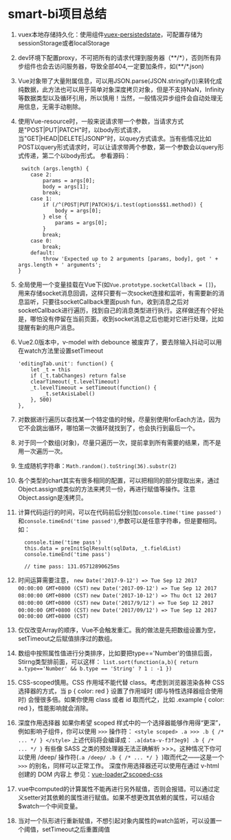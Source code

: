 ﻿# smart-bi项目总结

1.	 vuex本地存储持久化：使用组件[vuex-persistedstate](https://github.com/robinvdvleuten/vuex-persistedstate)，可配置存储为sessionStorage或者localStorage
2.	dev环境下配置proxy，不可把所有的请求代理到服务器（\*\*/\*），否则所有异步组件也会去访问服务器，导致全部404,一定要加条件，如(\*\*/\*.json)
3.	Vue对象带了大量附属信息，可以用JSON.parse(JSON.stringify())来转化成纯数据，此方法也可以用于简单对象深度拷贝对象，但是不支持NaN，Infinity等数据类型以及循环引用，所以慎用！当然，一般情况异步组件会自动处理无用信息，无需手动剔除。
4.	使用Vue-resource时，一般来说请求带一个参数，当请求方式是"POST|PUT|PATCH"时，以body形式请求，当"GET|HEAD|DELETE|JSONP"时，以quey方式请求。当有些情况比如POST以query形式请求时，可以让请求带两个参数，第一个参数会以query形式传递，第二个以body形式。
	参看源码：
	
		 switch (args.length) {
	        case 2:
	            params = args[0];
	            body = args[1];
	            break;
	        case 1:
	            if (/^(POST|PUT|PATCH)$/i.test(options$$1.method)) {
	                body = args[0];
	            } else {
	                params = args[0];
	            }
	            break;
	        case 0:
	            break;
	        default:
	            throw 'Expected up to 2 arguments [params, body], got ' + args.length + ' arguments';
	    }

5.	全局使用一个变量挂载在Vue下(如`Vue.prototype.socketCallback = []`)，用来存储socket消息回调，这样只要有一次socket连接和监听，有需要新的消息监听，只要往socketCallback里面push fun，收到消息之后对socketCallback进行遍历，找到自己的消息类型进行执行。这样做还有个好处是，哪怕没有停留在当前页面，收到socket消息之后也能对它进行处理，比如提醒有新的用户消息。
6.	Vue2.0版本中，v-model with debounce 被废弃了，要去除输入抖动可以用在watch方法里设置setTimeout

	    'editingTab.unit': function() {
            let _t = this
            if (_t.tabChanges) return false
            clearTimeout(_t.levelTimeout)
            _t.levelTimeout = setTimeout(function() {
                _t.setAxisLabel()
            }, 500)
        },

7.	对数据进行遍历以查找某一个特定值的时候，尽量别使用forEach方法，因为它不会跳出循环，哪怕第一次循环就找到了，也会执行到最后一个。
8.	对于同一个数组(对象)，尽量只遍历一次，提前拿到所有需要的结果，而不是用一次遍历一次。
9.	生成随机字符串：`Math.random().toString(36).substr(2)`
10.	各个类型的chart其实有很多相同的配置，可以把相同的部分提取出来，通过Object.assign或类似的方法来拷贝一份，再进行赋值等操作。注意Object.assign是浅拷贝。
11.	计算代码运行的时间，可以在代码前后分别加`console.time('time passed')` 和`console.timeEnd('time passed')`,参数可以是任意字符串，但是要相同。如：

		  console.time('time pass')
          this.data = preInitSqlResult(sqlData, _t.fieldList)
	      console.timeEnd('time pass')
	      
		  // time pass: 131.05712890625ms
12. 时间运算需要注意，
	`new Date('2017-9-12') => Tue Sep 12 2017 00:00:00 GMT+0800 (CST)`
	`new Date('2017-09-12') => Tue Sep 12 2017 08:00:00 GMT+0800 (CST)`
	`new Date('2017-10-12') => Thu Oct 12 2017 08:00:00 GMT+0800 (CST)`
	`new Date('2017/9/12') => Tue Sep 12 2017 00:00:00 GMT+0800 (CST)`
	`new Date('2017/09/12') => Tue Sep 12 2017 00:00:00 GMT+0800 (CST)`
13. 仅仅改变Array的顺序，Vue不会触发重汇。我的做法是先把数组设置为空，setTimeout之后赋值排序过的数组。
14. 数组中按照属性值进行分类排序，比如要把type=='Number'的值排后面，Stirng类型排前面，可以这样：
				`list.sort(function(a,b){
					return a.type=='Number' && b.type == 'String' ? 1 : -1
		})`
15. CSS-scoped慎用。CSS 作用域不能代替 class。考虑到浏览器渲染各种 CSS 选择器的方式，当 p { color: red } 设置了作用域时 (即与特性选择器组合使用时) 会慢很多倍。如果你使用 class 或者 id 取而代之，比如 .example { color: red }，性能影响就会消除。
16. 深度作用选择器
	如果你希望 scoped 样式中的一个选择器能够作用得“更深”，例如影响子组件，你可以使用 `>>>` 操作符：
			    `<style scoped>
					.a >>> .b { /* ... */ }
		</style>`
上述代码将会编译成：
`.a[data-v-f3f3eg9] .b { /* ... */ }`
有些像 SASS 之类的预处理器无法正确解析 >>>。这种情况下你可以使用 /deep/ 操作符(`.a /deep/ .b { /* ... */ } `)取而代之——这是一个 `>>>` 的别名，同样可以正常工作。
深度作用选择器还可以使用在通过 v-html 创建的 DOM 内容上
参见：[vue-loader之scoped-css](https://vue-loader.vuejs.org/zh-cn/features/scoped-css.html)

17. vue中computed的计算属性不能再进行另外赋值，否则会报错。可以通过定义setter对其依赖的属性进行赋值。如果不想更改其依赖的属性，可以结合$watch一个中间变量。
18. 当对一个队形进行重新赋值，不想引起对象内属性的watch监听，可以设置一个阈值，setTimeout之后重置阈值
